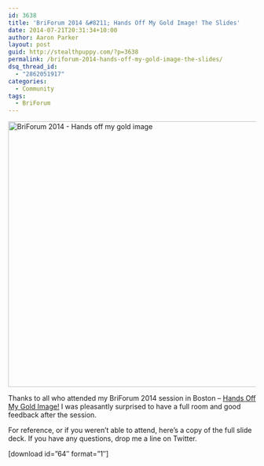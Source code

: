 ```yaml
---
id: 3638
title: 'BriForum 2014 &#8211; Hands Off My Gold Image! The Slides'
date: 2014-07-21T20:31:34+10:00
author: Aaron Parker
layout: post
guid: http://stealthpuppy.com/?p=3638
permalink: /briforum-2014-hands-off-my-gold-image-the-slides/
dsq_thread_id:
  - "2862051917"
categories:
  - Community
tags:
  - BriForum
---
```

[<img class="alignnone size-full wp-image-3639" src="http://stealthpuppy.com/wp-content/uploads/2014/07/BriForum-2014-Hands-off-my-gold-image.png" alt="BriForum 2014 - Hands off my gold image" width="960" height="540" srcset="https://stealthpuppy.com/wp-content/uploads/2014/07/BriForum-2014-Hands-off-my-gold-image.png 960w, https://stealthpuppy.com/wp-content/uploads/2014/07/BriForum-2014-Hands-off-my-gold-image-150x84.png 150w, https://stealthpuppy.com/wp-content/uploads/2014/07/BriForum-2014-Hands-off-my-gold-image-300x168.png 300w, https://stealthpuppy.com/wp-content/uploads/2014/07/BriForum-2014-Hands-off-my-gold-image-624x351.png 624w" sizes="(max-width: 960px) 100vw, 960px" />](http://stealthpuppy.com/wp-content/uploads/2014/07/BriForum-2014-Hands-off-my-gold-image.png)

Thanks to all who attended my BriForum 2014 session in Boston &#8211; [Hands Off My Gold Image!](http://briforum.com/US/sessions.html#gold) I was pleasantly surprised to have a full room and good feedback after the session.

For reference, or if you weren&#8217;t able to attend, here&#8217;s a copy of the full slide deck. If you have any questions, drop me a line on Twitter.

<p class="download">
  [download id=&#8221;64&#8243; format=&#8221;1&#8243;]
</p>
